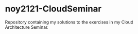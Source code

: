 # noy2121-CloudSeminar
Repository containing my solutions to the exercises in my Cloud Architecture Seminar.
